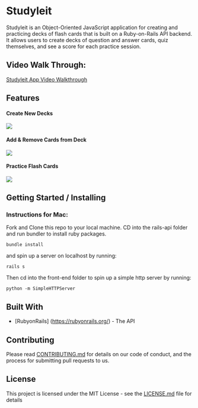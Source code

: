 # Studyleit 

Studyleit is an Object-Oriented JavaScript application for creating and practicing decks of flash cards that is built on a Ruby-on-Rails API backend. It allows users to create decks of question and answer cards, quiz themselves, and see a score for each practice session.

## Video Walk Through: 

[Studyleit App Video Walkthrough](https://youtu.be/JCuSaKACon4)

## Features

#### **Create New Decks**
![](https://i.imgur.com/4kup5dd.gif)

#### **Add & Remove Cards from Deck**
![](https://i.imgur.com/yhIuU8L.gif)

#### **Practice Flash Cards**
![](https://i.imgur.com/xi397kg.gif)



## Getting Started / Installing

### Instructions for Mac:

Fork and Clone this repo to your local machine. CD into the rails-api folder and run bundler to install ruby packages.

```
bundle install
```

and spin up a server on localhost by running:

```
rails s
```

Then cd into the front-end folder to spin up a simple http server by running:

```
python -m SimpleHTTPServer
```

## Built With

* [RubyonRails] (https://rubyonrails.org/) - The API

## Contributing

Please read [CONTRIBUTING.md](https://gist.github.com/PurpleBooth/b24679402957c63ec426) for details on our code of conduct, and the process for submitting pull requests to us.

## License

This project is licensed under the MIT License - see the [LICENSE.md](LICENSE.md) file for details

